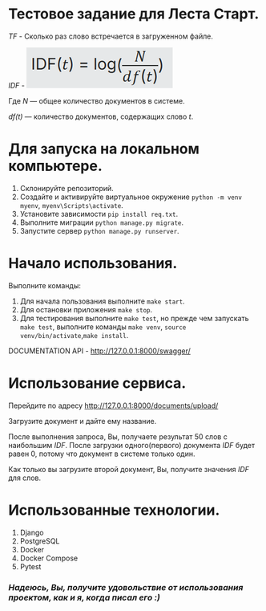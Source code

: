 # Тестовое задание для Леста Старт.

_TF_ - Сколько раз слово встречается в загруженном файле.

_IDF_ - ![img.png](img.png)

Где _N_ — общее количество документов в системе.

_df(t)_ — количество документов, содержащих слово _t_.

# Для запуска на локальном компьютере.
1. Склонируйте репозиторий.
2. Создайте и активируйте виртуальное окружение `python -m venv myenv`, `myenv\Scripts\activate`.
3. Установите зависимости `pip install req.txt`.
4. Выполните миграции `python manage.py migrate`.
5. Запустите сервер `python manage.py runserver`.

# Начало использования.

Выполните команды:

1. Для начала пользования выполните `make start`.
2. Для остановки приложения `make stop`.
3. Для тестирования выполните `make test`, но прежде чем запускать `make test`, выполните команды `make venv`, `source venv/bin/activate`,`make install`.

DOCUMENTATION API - http://127.0.0.1:8000/swagger/

# Использование сервиса.

Перейдите по адресу http://127.0.0.1:8000/documents/upload/

Загрузите документ и дайте ему название.

После выполнения запроса, Вы, получаете результат 50 слов с наибольшим _IDF_.
После загрузки одного(первого) документа _IDF_ будет равен 0, потому что документ в системе только один.

Как только вы загрузите второй документ, Вы, получите значения _IDF_ для слов.

# Использованные технологии.

1. Django
2. PostgreSQL
3. Docker
4. Docker Compose
5. Pytest


### _Надеюсь, Вы, получите удовольствие от использования проектом, как и я, когда писал его :)_